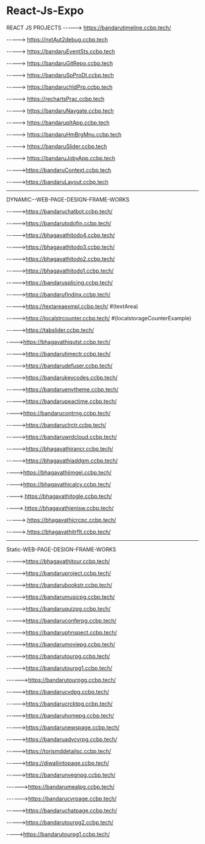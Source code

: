 # React-Js-Expo

REACT JS PROJECTS 
 -----> https://bandarutimeline.ccbp.tech/
 
 -----> https://nxtAut2debug.ccbp.tech
 
-----> https://bandaruEventSts.ccbp.tech

-----> https://bandaruGitRepo.ccbp.tech

-----> https://bandaruSpProDt.ccbp.tech

-----> https://bandaruchldPrp.ccbp.tech

-----> https://rechartsPrac.ccbp.tech

-----> https://bandaruNavgate.ccbp.tech

-----> https://bandarupltApp.ccbp.tech

-----> https://bandaruHmBrgMnu.ccbp.tech

-----> https://bandaruSlider.ccbp.tech

-----> https://bandaruJobyApp.ccbp.tech

----->https://bandaruContext.ccbp.tech

----->https://bandaruLayout.ccbp.tech
 
 ********************************************************************************************************************************************************************

DYNAMIC--WEB-PAGE-DESIGN-FRAME-WORKS



----->https://bandaruchatbot.ccbp.tech/

----->https://bandarutodofin.ccbp.tech/

----->https://bhagavathitodo4.ccbp.tech/

----->https://bhagavathitodo3.ccbp.tech/

----->https://bhagavathitodo2.ccbp.tech/

----->https://bhagavathitodo1.ccbp.tech/

----->https://bandarusplicing.ccbp.tech/

----->https://bandarufindinx.ccbp.tech/

----->https://textareaexmpl.ccbp.tech/ #(textArea)

----->https://localstrcounter.ccbp.tech/ #(localstorageCounterExample)

----->https://tabslider.ccbp.tech/

---->https://bhagavathiqutst.ccbp.tech/

----->https://bandarutimectr.ccbp.tech/

----->https://bandarudefuser.ccbp.tech/

----->https://bandarukeycodes.ccbp.tech/

----->https://bandaruenvtheme.ccbp.tech/

----->https://bandarupeactime.ccbp.tech/

---->https://bandarucontrng.ccbp.tech/

----->https://bandaruclrctr.ccbp.tech/

----->https://bandaruwrdcloud.ccbp.tech/

----->https://bhagavathirancr.ccbp.tech/

----->https://bhagavathiaddgm.ccbp.tech/

---->https://bhagavathiimgel.ccbp.tech/

---->https://bhagavathicalcy.ccbp.tech/

---->.https://bhagavathitogle.ccbp.tech/

---->.https://bhagavathienisw.ccbp.tech/

----->.https://bhagavathicrcpc.ccbp.tech/

----->.https://bhagavathitrflt.ccbp.tech/





 ********************************************************************************************************************************************************************






Static-WEB-PAGE-DESIGN-FRAME-WORKS

----->https://bhagavathitour.ccbp.tech/

----->https://bandaruproject.ccbp.tech/

----->https://bandarubookstr.ccbp.tech/

----->https://bandarumusicpg.ccbp.tech/

----->https://bandaruquizpg.ccbp.tech/

----->https://bandaruconferpg.ccbp.tech/

----->https://bandaruphnspect.ccbp.tech/

----->https://bandarumoviepg.ccbp.tech/

----->https://bandarutourpg.ccbp.tech/

----->https://bandarutourpg1.ccbp.tech/

------>https://bandarutourpgg.ccbp.tech/

----->https://bandarucvdpg.ccbp.tech/

----->https://bandarucrcktpg.ccbp.tech/

----->https://bandaruhomepg.ccbp.tech/

----->https://bandarunewspage.ccbp.tech/

----->https://bandaruadvcvrpg.ccbp.tech/

----->https://torismddetailsc.ccbp.tech/

----->https://diwaliintopage.ccbp.tech/

----->https://bandarunvegnpg.ccbp.tech/

------>https://bandarumealpg.ccbp.tech/

------>https://bandarucvrpage.ccbp.tech/

----->https://bandaruchatpage.ccbp.tech/

----->https://bandarutourpg2.ccbp.tech/

---->https://bandarutourpg1.ccbp.tech/



   


